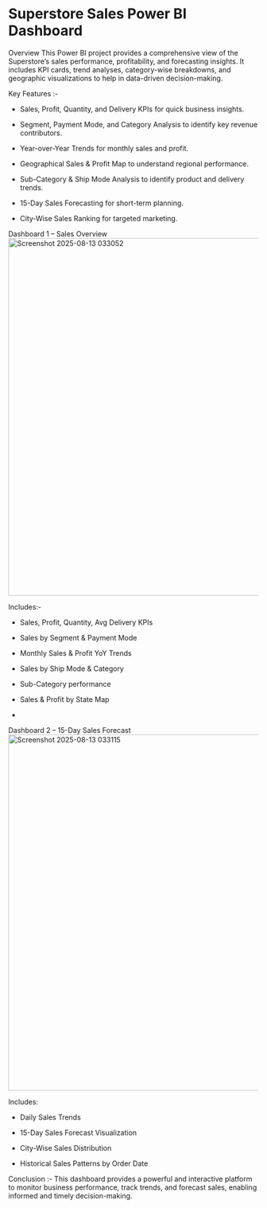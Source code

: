 # Superstore Sales Power BI Dashboard


Overview
This Power BI project provides a comprehensive view of the Superstore’s sales performance, profitability, and forecasting insights. It includes KPI cards, trend analyses, category-wise breakdowns, and geographic visualizations to help in data-driven decision-making.

Key Features :- 

- Sales, Profit, Quantity, and Delivery KPIs for quick business insights.

- Segment, Payment Mode, and Category Analysis to identify key revenue contributors.

- Year-over-Year Trends for monthly sales and profit.

- Geographical Sales & Profit Map to understand regional performance.

- Sub-Category & Ship Mode Analysis to identify product and delivery trends.

- 15-Day Sales Forecasting for short-term planning.

- City-Wise Sales Ranking for targeted marketing.




Dashboard 1 – Sales Overview
<img width="1333" height="719" alt="Screenshot 2025-08-13 033052" src="https://github.com/user-attachments/assets/e3ecf17a-4cfe-436b-8c45-a1dd2c2a9926" />



Includes:-

- Sales, Profit, Quantity, Avg Delivery KPIs

- Sales by Segment & Payment Mode

- Monthly Sales & Profit YoY Trends

- Sales by Ship Mode & Category

- Sub-Category performance

- Sales & Profit by State Map

- 

Dashboard 2 – 15-Day Sales Forecast
<img width="1295" height="716" alt="Screenshot 2025-08-13 033115" src="https://github.com/user-attachments/assets/907a5465-84ad-421a-9ac7-e34d2f4f9f59" />



Includes:

- Daily Sales Trends

- 15-Day Sales Forecast Visualization

- City-Wise Sales Distribution

- Historical Sales Patterns by Order Date





Conclusion :- 
This dashboard provides a powerful and interactive platform to monitor business performance, track trends, and forecast sales, enabling informed and timely decision-making.
